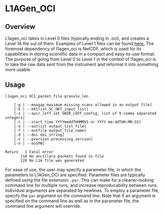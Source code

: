 # L1AGen_OCI

## Overview
L1agen_oci takes in Level 0 files (typically ending in .oci), and creates a Level 1A file out of them. Examples of Level 1 files can be found [here.](https://oceancolor.gsfc.nasa.gov/cgi/browse.pl?sen=amod) The foremost dependency of l1agen_oci is NetCDF, which is used for its capabilities in storing scientific data in a compact and easy-to-use format. The purpose of going from Level 0 to Level 1 in the context of l1agen_oci is to take the raw data sent from the instrument and reformat it into something more usable. 

## Usage
```
l1agen_oci OCI_packet_file granule_len

    [-g | --maxgap maximum missing scans allowed in an output file]
    [-k | --hktlist SC_HKT_input_list]
    [-s | --swir_loff_set SWIR_LOFF_config, list of 9 comma separated integers]
    [-t | --start_time YYYYmmddTHHMMSS or YYYY-mm-ddTHH:MM:SS]
    [-o | --outlist output_list_file]
    [-f | --outfile output_file_name]
    [-d | --doi doi_string]
    [-v | --pversion processing_version]
    [-n | --noSPW]

Return   1 Fatal error
       110 No ancillary packets found in file
       120 No L1A file was generated
```
For ease of use, the user may specify a parameter file, in which the parameters to L1AGen_OCI are specified. Parameter files are typically defined using the file extension ```.par```. This can make for a cleaner-looking command line for multiple runs, and increase reproducability between runs. Individual arguments are separated by newlines. To employ a parameter file, specify the ```par``` argument on the command line. Note that if an argument is specified on the command line as well as in the parameter file, the command line argument will override.
